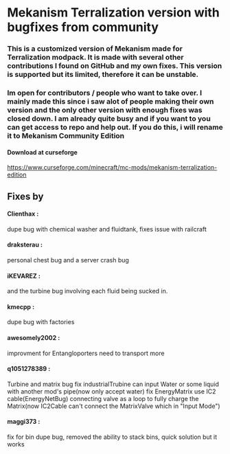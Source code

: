 # Mekanism Terralization version with bugfixes from community

### This is a customized version of Mekanism made for Terralization modpack. It is made with several other contributions I found on GitHub and my own fixes. This version is supported but its limited, therefore it can be unstable.

### Im open for contributors / people who want to take over. I mainly made this since i saw alot of people making their own version and the only other version with enough fixes was closed down. I am already quite busy and if you want to you can get access to repo and help out. If you do this, i will rename it to Mekanism Community Edition

#### Download at curseforge
https://www.curseforge.com/minecraft/mc-mods/mekanism-terralization-edition

## Fixes by

#### Clienthax : 
dupe bug with chemical washer and fluidtank, fixes issue with railcraft

#### draksterau : 
personal chest bug and a server crash bug

#### iKEVAREZ : 
and the turbine bug involving each fluid being sucked in.

#### kmecpp : 
dupe bug with factories

#### awesomely2002 : 
improvment for Entangloporters need to transport more

#### q1051278389 : 
Turbine and matrix bug
fix industrialTrubine can input Water or some liquid with another mod's pipe(now only accept water)
fix EnergyMatrix use IC2 cable(EnergyNetBug) connecting valve as a loop to fully charge the Matrix(now IC2Cable can't connect the MatrixValve which in "Input Mode")

#### maggi373 :
fix for bin dupe bug, removed the ability to stack bins, quick solution but it works

